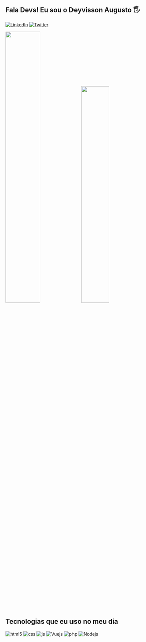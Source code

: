 ## Fala Devs! Eu sou o Deyvisson Augusto 🖐️

[![LinkedIn](https://img.shields.io/badge/LinkedIn-0077B5?style=for-the-badge&logo=linkedin&logoColor=white)](https://www.linkedin.com/in/deyvissonaugusto)
[![Twitter](https://img.shields.io/badge/Twitter-1DA1F2?style=for-the-badge&logo=twitter&logoColor=white)](https://twitter.com/deyvisonaugust1)

<div style="display: inline_block">
  <img width="47%" src="https://github-readme-stats.vercel.app/api?username=deyvissonagp&show_icons=true&theme=algolia&line_height=27">
  <img width="42%" src="https://github-readme-stats.vercel.app/api/top-langs/?username=deyvissonagp&layout=compact&theme=algolia"/>
</div>

## Tecnologias que eu uso no meu dia

<div style="display: inline_block">
  <img align="center" alt="html5" src="https://img.shields.io/badge/HTML5-E34F26?style=for-the-badge&logo=html5&logoColor=white" />
  <img align="center" alt="css" src="https://img.shields.io/badge/CSS3-1572B6?style=for-the-badge&logo=css3&logoColor=white" />
  <img align="center" alt="js" src="https://img.shields.io/badge/JavaScript-F7DF1E?style=for-the-badge&logo=javascript&logoColor=black" />
  <img align="center" alt="Vuejs" src="https://img.shields.io/badge/Vue.js-43853D?style=for-the-badge&logo=node.js&logoColor=white" />
  <img align="center" alt="php" src="https://img.shields.io/badge/PHP-777BB4?style=for-the-badge&logo=php&logoColor=white" />
  <img align="center" alt="Nodejs" src="https://img.shields.io/badge/Node.js-43853D?style=for-the-badge&logo=node.js&logoColor=white" />
</div><br/>
